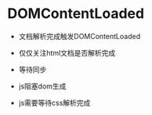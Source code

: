 # DOMContentLoaded

- 文档解析完成触发DOMContentLoaded
- 仅仅关注html文档是否解析完成
- 等待同步



- js阻塞dom生成
- js需要等待css解析完成



